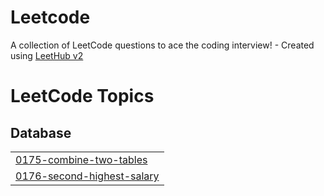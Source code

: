 # Leetcode
A collection of LeetCode questions to ace the coding interview! - Created using [LeetHub v2](https://github.com/arunbhardwaj/LeetHub-2.0)

<!---LeetCode Topics Start-->
# LeetCode Topics
## Database
|  |
| ------- |
| [0175-combine-two-tables](https://github.com/Nadia20610/Leetcode/tree/master/0175-combine-two-tables) |
| [0176-second-highest-salary](https://github.com/Nadia20610/Leetcode/tree/master/0176-second-highest-salary) |
<!---LeetCode Topics End-->